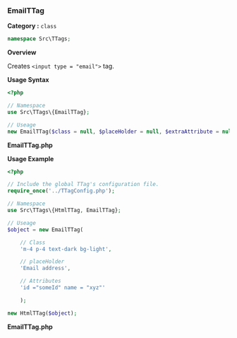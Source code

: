 <h3 class="display-4 mb-5">EmailTTag</h3>


**Category :** `class`

```php
namespace Src\TTags;
```

**Overview**

Creates `<input type = "email">` tag. 

**Usage Syntax**

```php
<?php 

// Namespace
use Src\TTags\{EmailTTag};

// Useage
new EmailTTag($class = null, $placeHolder = null, $extraAttribute = null);


```
<p class = "ttag-code-caption text-muted"><b>EmailTTag.php</b></p>

**Usage Example**

```php
<?php

// Include the global TTag's configuration file.
require_once('../TTagConfig.php');

// Namespace
use Src\TTags\{HtmlTTag, EmailTTag};

// Useage
$object = new EmailTTag(

	// Class
	'm-4 p-4 text-dark bg-light',	

	// placeHolder
	'Email address',

	// Attributes
	'id ="someId" name = "xyz"'

	);

new HtmlTTag($object);


```
<p class = "ttag-code-caption text-muted"><b>EmailTTag.php</b></p>

